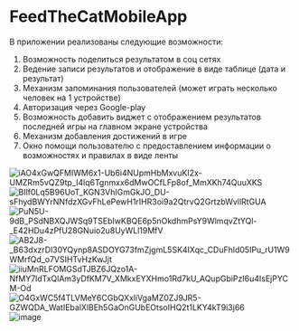 # FeedTheCatMobileApp

В приложении реализованы следующие возможности:
1) Возможность поделиться результатом в соц сетях
2) Ведение записи результатов и отображение в виде таблице (дата и результат)
3) Механизм запоминания пользователей (может играть несколько человек на 1 устройстве)
4) Авторизация через Google-play
5) Возможность добавить виджет с отображением результатов последней игры на главном экране устройства
6) Механизм добавления достижений в игре
7) Окно помощи пользователю с предоставлением информации о возможностях и правилах в виде ленты 

![iAO4xGwQFMIWM6x1-Ub6i4NUpmHbMxvuKI2x-UMZRm5vQZ9tp_I4lq6Tgnmxx6dMwOCfLFp8of_MmXKh74QuuXKS](https://user-images.githubusercontent.com/71631675/171667377-46555f22-752f-485d-ab9a-6ba07e315b65.jpg)
![BIlf0Lq5B96UoT_KGN3VhIGmGkJO_DU-sFhydBWYrNNfdzXGvFhLePewH1rIHR3oi9a2QtrvQ2GrtzbWvllRtGUA](https://user-images.githubusercontent.com/71631675/171667597-0ea1f27d-7bcb-43be-87e9-1cdf48c2df0b.jpg)
![PuN5U-9dB_PSdNBXQJWSq9TSEbIwKBQE6p5nOkdhmPsY9WlmqvZtYQl-_E42HDu4zPfU28GNuio2u8UyWLl19MfV](https://user-images.githubusercontent.com/71631675/171667953-11a2540c-8959-4f04-bb50-800d5996c3cf.jpg)
![AB2J8-_B63dxzrDl30YQynp8ASDOYG73fmZjgmL5SK4IXqc_CDuFhld05IPu_rU1W9WMrfQd_o7VSIHTvHzKwJjt](https://user-images.githubusercontent.com/71631675/171668287-bc70161b-59c8-4e2c-a76b-159241d6aab3.jpg)
![iiuMnRLFOMGSdTJBZ6JQzo1A-NfMY7ldTxQlAm3yDfKM7V_XMkxEYXHmo1Rd7kU_AQupGbiPzI6u4IsEjPYCM-Od](https://user-images.githubusercontent.com/71631675/171670648-68dfbbe1-b6ad-4fd6-9654-652249e7150c.jpg)
![O4GxWC5f4TLVMeY6CGbQXxliVgaMZ0ZJ9JR5-GZWQDA_WatIEbalXlBEh5GaOnGUbEOtsoIHQ2t1LKY4kT9i3j66](https://user-images.githubusercontent.com/71631675/171670867-d72cd5e3-4ecf-4886-8f14-394b638458a1.jpg)
![image](https://user-images.githubusercontent.com/71631675/171671198-71dca3a6-9062-4608-92ee-bd9cb67c7c0f.png)
